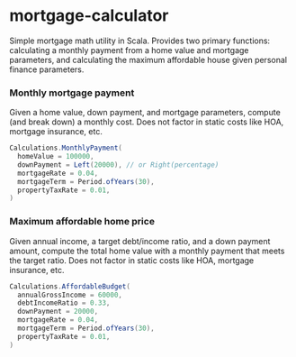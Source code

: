 # mortgage-calculator

Simple mortgage math utility in Scala.
Provides two primary functions: calculating a monthly payment from a home value and mortgage parameters, and calculating the maximum affordable house given personal finance parameters.

### Monthly mortgage payment

Given a home value, down payment, and mortgage parameters, compute (and break down) a monthly cost.
Does not factor in static costs like HOA, mortgage insurance, etc.

```scala
Calculations.MonthlyPayment(
  homeValue = 100000,
  downPayment = Left(20000), // or Right(percentage)
  mortgageRate = 0.04,
  mortgageTerm = Period.ofYears(30),
  propertyTaxRate = 0.01,
)
```

### Maximum affordable home price

Given annual income, a target debt/income ratio, and a down payment amount, compute the total home value with a monthly payment that meets the target ratio.
Does not factor in static costs like HOA, mortgage insurance, etc.

```scala
Calculations.AffordableBudget(
  annualGrossIncome = 60000,
  debtIncomeRatio = 0.33,
  downPayment = 20000,
  mortgageRate = 0.04,
  mortgageTerm = Period.ofYears(30),
  propertyTaxRate = 0.01,
)
```
